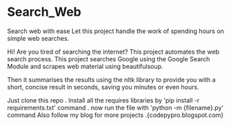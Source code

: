 # Search_Web
Search web with ease 
Let this project handle the work of spending hours on simple web searches. 

Hi! Are you tired of searching the internet? This project automates the web search process. 
This project searches Google using the Google Search Module and scrapes web material using beautifulsoup. 

Then it summarises the results using the nltk library to provide you with a short, concise result in seconds, saving you minutes or even hours. 

Just clone this repo . Install all the requires libraries by 'pip install -r requirements.txt' command . 
now run the file with 'python -m {filename}.py' command
 Also follow my blog for more projects .{codepypro.blogspot.com}
